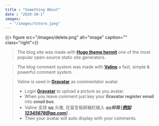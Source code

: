 ```yaml
---
title : "Something About"
date : "2020-10-1"
images:
  - "/images/totoro.jpeg"
---
```

{{< figure src="/images/delete.png" alt="image" caption="" class="right">}}
> The blog site was made with **[Hugo theme hermit](https://gohugo.io/)** one of the most popular open-source static site generators.

> The blog comment system was made with **[Valine](https://valine.js.org/en/index.html)** a fast, simple & powerful comment system.

> Valine is used in **[Gravatar](http://cn.gravatar.com/)** as commentator avatar. 
>* Login **[Gravatar](http://cn.gravatar.com/)** to upload a picture as you avatar.
>* When you leave comment just key your **Gravatar register email** into **_email box_**. 
>* Valine 支持 **qq** 头像, 在留言板邮箱栏输入 **_qq邮箱 [例如12345678@qq.com]_** .
>* Then your avatar will auto display with your comments.

